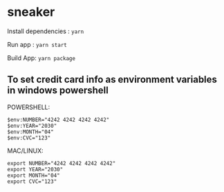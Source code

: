 # sneaker

Install dependencies :
`yarn`

Run app :
`yarn start`

Build App:
`yarn package`


## To set credit card info as environment variables in windows powershell
POWERSHELL:
```
$env:NUMBER="4242 4242 4242 4242"
$env:YEAR="2030"
$env:MONTH="04"
$env:CVC="123"
```

MAC/LINUX:
```
export NUMBER="4242 4242 4242 4242"
export YEAR="2030"
export MONTH="04"
export CVC="123"
```

